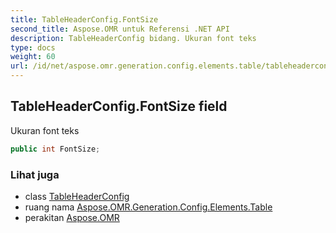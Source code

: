 ```yaml
---
title: TableHeaderConfig.FontSize
second_title: Aspose.OMR untuk Referensi .NET API
description: TableHeaderConfig bidang. Ukuran font teks
type: docs
weight: 60
url: /id/net/aspose.omr.generation.config.elements.table/tableheaderconfig/fontsize/
---
```

## TableHeaderConfig.FontSize field

Ukuran font teks

```csharp
public int FontSize;
```

### Lihat juga

* class [TableHeaderConfig](../)
* ruang nama [Aspose.OMR.Generation.Config.Elements.Table](../../tableheaderconfig/)
* perakitan [Aspose.OMR](../../../)


